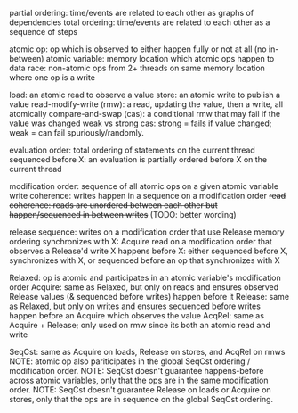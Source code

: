 partial ordering: time/events are related to each other as graphs of dependencies
total ordering: time/events are related to each other as a sequence of steps

atomic op: op which is observed to either happen fully or not at all (no in-between)
atomic variable: memory location which atomic ops happen to
data race: non-atomic ops from 2+ threads on same memory location where one op is a write

load: an atomic read to observe a value
store: an atomic write to publish a value
read-modify-write (rmw): a read, updating the value, then a write, all atomically
compare-and-swap (cas): a conditional rmw that may fail if the value was changed
weak vs strong cas: strong = fails if value changed; weak = can fail spuriously/randomly.

evaluation order: total ordering of statements on the current thread
sequenced before X: an evaluation is partially ordered before X on the current thread

modification order: sequence of all atomic ops on a given atomic variable
write coherence: writes happen in a sequence on a modification order
~~read coherence: reads are unordered between each other but happen/sequenced in between writes~~ (TODO: better wording)

release sequence: writes on a modification order that use Release memory ordering
synchronizes with X: Acquire read on a modification order that observes a Release'd write X 
happens before X: either sequenced before X, synchronizes with X, or sequenced before an op that synchronizes with X

Relaxed: op is atomic and participates in an atomic variable's modification order
Acquire: same as Relaxed, but only on reads and ensures observed Release values (& sequenced before writes) happen before it
Release: same as Relaxed, but only on writes and ensures sequenced before writes happen before an Acquire which observes the value
AcqRel: same as Acquire + Release; only used on rmw since its both an atomic read and write

SeqCst: same as Acquire on loads, Release on stores, and AcqRel on rmws
NOTE: atomic op also pariticipates in the global SeqCst ordering / modification order.
NOTE: SeqCst doesn't guarantee happens-before across atomic variables, only that the ops are in the same modification order.
NOTE: SeqCst doesn't guarantee Release on loads or Acquire on stores, only that the ops are in sequence on the global SeqCst ordering. 
